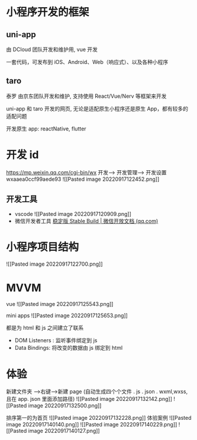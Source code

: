 # 小程序开发的框架
## uni-app
由 DCloud 团队开发和维护用,  vue 开发

一套代码，可发布到 iOS、Android、Web（响应式）、以及各种小程序

## taro  
泰罗
由京东团队开发和维护,  支持使用 React/Vue/Nerv 等框架来开发


uni-app 和 taro 开发的网页, 无论是适配原生小程序还是原生 App，都有较多的适配问题

开发原生 app: reactNative, flutter


# 开发 id
https://mp.weixin.qq.com/cgi-bin/wx
开发--> 开发管理--> 开发设置
wxaaea0ccf99aede93
![[Pasted image 20220917122452.png]]
## 开发工具
- vscode ![[Pasted image 20220917120909.png]]
- 微信开发者工具
[稳定版 Stable Build | 微信开放文档 (qq.com)](https://developers.weixin.qq.com/miniprogram/dev/devtools/download.html)


# 小程序项目结构
![[Pasted image 20220917122700.png]]


# MVVM
vue
![[Pasted image 20220917125543.png]]

mini apps
![[Pasted image 20220917125653.png]]

都是为 html 和 js 之间建立了联系
- DOM Listeners : 监听事件绑定到 js
- Data Bindings: 将改变的数据由 js 绑定到 html

# 体验
新建文件夹 -->右键-->新建 page   (自动生成四个个文件 . js . json . wxml,wxss, 且在 app. json 里面添加路径)
![[Pasted image 20220917132142.png]]
![[Pasted image 20220917132500.png]]

排序第一的为首页
![[Pasted image 20220917132228.png]]
体验案例
![[Pasted image 20220917140140.png]]
![[Pasted image 20220917140229.png]]
![[Pasted image 20220917140127.png]]

